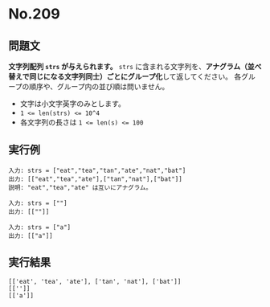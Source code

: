 # No.209

## 問題文

**文字列配列 `strs` が与えられます。**
`strs` に含まれる文字列を、**アナグラム（並べ替えで同じになる文字列同士）ごとにグループ化**して返してください。
各グループの順序や、グループ内の並び順は問いません。

* 文字は小文字英字のみとします。
* `1 <= len(strs) <= 10^4`
* 各文字列の長さは `1 <= len(s) <= 100`

## 実行例

```
入力: strs = ["eat","tea","tan","ate","nat","bat"]
出力: [["eat","tea","ate"],["tan","nat"],["bat"]]
説明: "eat","tea","ate" は互いにアナグラム。

入力: strs = [""]
出力: [[""]]

入力: strs = ["a"]
出力: [["a"]]
```

## 実行結果

```
[['eat', 'tea', 'ate'], ['tan', 'nat'], ['bat']]
[['']]
[['a']]
```
